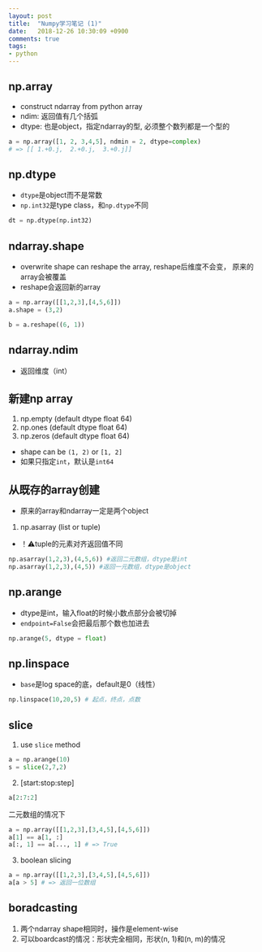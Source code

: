 ```yaml
---
layout: post
title:  "Numpy学习笔记 (1)"
date:   2018-12-26 10:30:09 +0900
comments: true
tags:
- python
---
```


## np.array
- construct ndarray from python array
- ndim: 返回值有几个括弧
- dtype: 也是object，指定ndarray的型, 必须整个数列都是一个型的
```py
a = np.array([1, 2, 3,4,5], ndmin = 2, dtype=complex)
# => [[ 1.+0.j,  2.+0.j,  3.+0.j]]
```

## np.dtype
- `dtype`是object而不是常数
- `np.int32`是type class，和`np.dtype`不同
```py
dt = np.dtype(np.int32)
```

## ndarray.shape
- overwrite shape can reshape the array, reshape后维度不会变， 原来的array会被覆盖
- reshape会返回新的array
```py
a = np.array([[1,2,3],[4,5,6]])
a.shape = (3,2)

b = a.reshape((6, 1))
```

## ndarray.ndim
- 返回维度（int）

## 新建np array
1. np.empty (default dtype float 64)
2. np.ones (default dtype float 64)
3. np.zeros (default dtype float 64)
- shape can be `(1, 2)` or `[1, 2]`
- 如果只指定`int`，默认是`int64`

## 从既存的array创建
- 原来的array和ndarray一定是两个object
1. np.asarray (list or tuple)
- ！⚠️tuple的元素对齐返回值不同
```py
np.asarray(1,2,3),(4,5,6)) #返回二元数组，dtype是int
np.asarray(1,2,3),(4,5)) #返回一元数组，dtype是object
```

## np.arange
- dtype是int，输入float的时候小数点部分会被切掉
- `endpoint=False`会把最后那个数也加进去
```py
np.arange(5, dtype = float)
```

## np.linspace
- `base`是log space的底，default是0（线性）
```py
np.linspace(10,20,5) # 起点，终点，点数
```

## slice
1. use `slice` method
```py
a = np.arange(10)
s = slice(2,7,2)
```
2. [start:stop:step]
```py
a[2:7:2]
```
二元数组的情况下
```py
a = np.array([[1,2,3],[3,4,5],[4,5,6]])
a[1] == a[1, :]
a[:, 1] == a[..., 1] # => True
```
3. boolean slicing
```py
a = np.array([[1,2,3],[3,4,5],[4,5,6]])
a[a > 5] # => 返回一位数组
```

## boradcasting
1. 两个ndarray shape相同时，操作是element-wise
2. 可以boardcast的情况：形状完全相同，形状(n, 1)和(n, m)的情况
